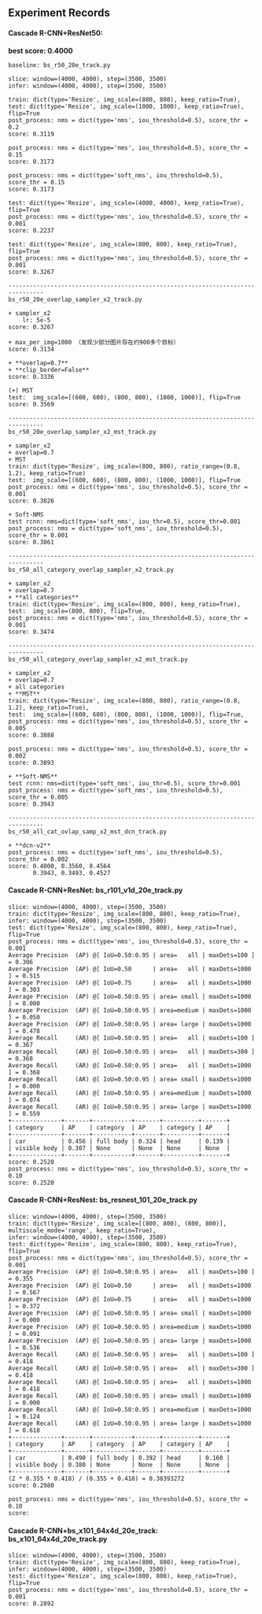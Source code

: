 Experiment Records
------------------

#### Cascade R-CNN+ResNet50: 

**best score: 0.4000**

    baseline: bs_r50_20e_track.py
    
    slice: window=(4000, 4000), step=(3500, 3500)
    infer: window=(4000, 4000), step=(3500, 3500)
    
    train: dict(type='Resize', img_scale=(800, 800), keep_ratio=True),
    test: dict(type='Resize', img_scale=(1000, 1000), keep_ratio=True), flip=True
    post_process: nms = dict(type='nms', iou_threshold=0.5), score_thr = 0.2
    score: 0.3119
    
    post_process: nms = dict(type='nms', iou_threshold=0.5), score_thr = 0.15
    score: 0.3173

    post_process: nms = dict(type='soft_nms', iou_threshold=0.5), score_thr = 0.15
    score: 0.3173
    
    test: dict(type='Resize', img_scale=(4000, 4000), keep_ratio=True), flip=True
    post_process: nms = dict(type='nms', iou_threshold=0.5), score_thr = 0.001
    score: 0.2237
    
    test: dict(type='Resize', img_scale=(800, 800), keep_ratio=True), flip=True
    post_process: nms = dict(type='nms', iou_threshold=0.5), score_thr = 0.001
    score: 0.3267
    
    --------------------------------------------------------------------------------
    bs_r50_20e_overlap_sampler_x2_track.py

    + sampler_x2
        lr: 5e-5
    score: 0.3267
    
    + max_per_img=1000 （发现少部分图片存在约900多个目标）
    score: 0.3134
        
    + **overlap=0.7**
    + **clip_border=False**
    score: 0.3336
    
    (+) MST
    test:  img_scale=[(600, 600), (800, 800), (1000, 1000)], flip=True
    score: 0.3569
    
    --------------------------------------------------------------------------------
    bs_r50_20e_overlap_sampler_x2_mst_track.py

    + sampler_x2
    + overlap=0.7    
    + MST
    train: dict(type='Resize', img_scale=(800, 800), ratio_range=(0.8, 1.2), keep_ratio=True)
    test:  img_scale=[(600, 600), (800, 800), (1000, 1000)], flip=True
    post_process: nms = dict(type='nms', iou_threshold=0.5), score_thr = 0.001
    score: 0.3826
    
    + Soft-NMS
    test rcnn: nms=dict(type='soft_nms', iou_thr=0.5), score_thr=0.001
    post_process: nms = dict(type='soft_nms', iou_threshold=0.5), score_thr = 0.001
    score: 0.3861
    
    --------------------------------------------------------------------------------
    bs_r50_all_category_overlap_sampler_x2_track.py

    + sampler_x2
    + overlap=0.7    
    + **all categories**
    train: dict(type='Resize', img_scale=(800, 800), keep_ratio=True),
    test:  img_scale=(800, 800), flip=True,
    post_process: nms = dict(type='nms', iou_threshold=0.5), score_thr = 0.001
    score: 0.3474    
    
    --------------------------------------------------------------------------------
    bs_r50_all_category_overlap_sampler_x2_mst_track.py

    + sampler_x2
    + overlap=0.7   
    + all categories
    + **MST**
    train: dict(type='Resize', img_scale=(800, 800), ratio_range=(0.8, 1.2), keep_ratio=True),
    test:  img_scale=[(600, 600), (800, 800), (1000, 1000)], flip=True,
    post_process: nms = dict(type='nms', iou_threshold=0.5), score_thr = 0.005
    score: 0.3888
    
    post_process: nms = dict(type='nms', iou_threshold=0.5), score_thr = 0.002
    score: 0.3893
    
    + **Soft-NMS**
    test rcnn: nms=dict(type='soft_nms', iou_thr=0.5), score_thr=0.001
    post_process: nms = dict(type='soft_nms', iou_threshold=0.5), score_thr = 0.005
    score: 0.3943
    
    --------------------------------------------------------------------------------
    bs_r50_all_cat_ovlap_samp_x2_mst_dcn_track.py
    
    + **dcn-v2**
    post_process: nms = dict(type='soft_nms', iou_threshold=0.5), score_thr = 0.002
    score: 0.4000, 0.3560, 0.4564
           0.3943, 0.3493, 0.4527  
    

#### Cascade R-CNN+ResNet: **bs_r101_v1d_20e_track.py**

    slice: window=(4000, 4000), step=(3500, 3500)
    train: dict(type='Resize', img_scale=(800, 800), keep_ratio=True),
    infer: window=(4000, 4000), step=(3500, 3500)
    test: dict(type='Resize', img_scale=(800, 800), keep_ratio=True), flip=True
    post_process: nms = dict(type='nms', iou_threshold=0.5), score_thr = 0.001
    Average Precision  (AP) @[ IoU=0.50:0.95 | area=   all | maxDets=100 ] = 0.306
    Average Precision  (AP) @[ IoU=0.50      | area=   all | maxDets=1000 ] = 0.515
    Average Precision  (AP) @[ IoU=0.75      | area=   all | maxDets=1000 ] = 0.303
    Average Precision  (AP) @[ IoU=0.50:0.95 | area= small | maxDets=1000 ] = 0.000
    Average Precision  (AP) @[ IoU=0.50:0.95 | area=medium | maxDets=1000 ] = 0.050
    Average Precision  (AP) @[ IoU=0.50:0.95 | area= large | maxDets=1000 ] = 0.478
    Average Recall     (AR) @[ IoU=0.50:0.95 | area=   all | maxDets=100 ] = 0.367
    Average Recall     (AR) @[ IoU=0.50:0.95 | area=   all | maxDets=300 ] = 0.368
    Average Recall     (AR) @[ IoU=0.50:0.95 | area=   all | maxDets=1000 ] = 0.368
    Average Recall     (AR) @[ IoU=0.50:0.95 | area= small | maxDets=1000 ] = 0.000
    Average Recall     (AR) @[ IoU=0.50:0.95 | area=medium | maxDets=1000 ] = 0.074
    Average Recall     (AR) @[ IoU=0.50:0.95 | area= large | maxDets=1000 ] = 0.559    
    +--------------+-------+-----------+-------+----------+-------+
    | category     | AP    | category  | AP    | category | AP    |
    +--------------+-------+-----------+-------+----------+-------+
    | car          | 0.456 | full body | 0.324 | head     | 0.139 |
    | visible body | 0.307 | None      | None  | None     | None  |
    +--------------+-------+-----------+-------+----------+-------+
    score: 0.2520
    post_process: nms = dict(type='nms', iou_threshold=0.5), score_thr = 0.10
    score: 0.2520
        
 
#### Cascade R-CNN+ResNest: **bs_resnest_101_20e_track.py**

    slice: window=(4000, 4000), step=(3500, 3500)
    train: dict(type='Resize', img_scale=[(800, 800), (800, 800)], multiscale_mode='range', keep_ratio=True),
    infer: window=(4000, 4000), step=(3500, 3500)
    test: dict(type='Resize', img_scale=(800, 800), keep_ratio=True), flip=True
    post_process: nms = dict(type='nms', iou_threshold=0.5), score_thr = 0.001
    Average Precision  (AP) @[ IoU=0.50:0.95 | area=   all | maxDets=100 ] = 0.355
    Average Precision  (AP) @[ IoU=0.50      | area=   all | maxDets=1000 ] = 0.567
    Average Precision  (AP) @[ IoU=0.75      | area=   all | maxDets=1000 ] = 0.372
    Average Precision  (AP) @[ IoU=0.50:0.95 | area= small | maxDets=1000 ] = 0.000
    Average Precision  (AP) @[ IoU=0.50:0.95 | area=medium | maxDets=1000 ] = 0.091
    Average Precision  (AP) @[ IoU=0.50:0.95 | area= large | maxDets=1000 ] = 0.536
    Average Recall     (AR) @[ IoU=0.50:0.95 | area=   all | maxDets=100 ] = 0.418
    Average Recall     (AR) @[ IoU=0.50:0.95 | area=   all | maxDets=300 ] = 0.418
    Average Recall     (AR) @[ IoU=0.50:0.95 | area=   all | maxDets=1000 ] = 0.418
    Average Recall     (AR) @[ IoU=0.50:0.95 | area= small | maxDets=1000 ] = 0.000
    Average Recall     (AR) @[ IoU=0.50:0.95 | area=medium | maxDets=1000 ] = 0.124
    Average Recall     (AR) @[ IoU=0.50:0.95 | area= large | maxDets=1000 ] = 0.618
    +--------------+-------+-----------+-------+----------+-------+
    | category     | AP    | category  | AP    | category | AP    |
    +--------------+-------+-----------+-------+----------+-------+
    | car          | 0.490 | full body | 0.392 | head     | 0.160 |
    | visible body | 0.380 | None      | None  | None     | None  |
    +--------------+-------+-----------+-------+----------+-------+
    (2 * 0.355 * 0.418) / (0.355 + 0.418) = 0.38393272
    score: 0.2980
    
    post_process: nms = dict(type='nms', iou_threshold=0.5), score_thr = 0.10
    score: 
        

#### Cascade R-CNN+bs_x101_64x4d_20e_track: **bs_x101_64x4d_20e_track.py**

    slice: window=(4000, 4000), step=(3500, 3500)
    train: dict(type='Resize', img_scale=(800, 800), keep_ratio=True),
    infer: window=(4000, 4000), step=(3500, 3500)
    test: dict(type='Resize', img_scale=(800, 800), keep_ratio=True), flip=True
    post_process: nms = dict(type='nms', iou_threshold=0.5), score_thr = 0.001
    score: 0.2892
        